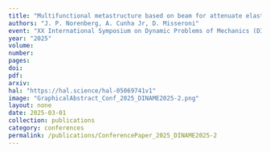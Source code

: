 ```yaml
---
title: "Multifunctional metastructure based on beam for attenuate elastic wave propagation and energy harvesting"
authors: "J. P. Norenberg, A. Cunha Jr, D. Misseroni"
event: "XX International Symposium on Dynamic Problems of Mechanics (DINAME 2025)"
year: "2025"
volume: 
number:
pages: 
doi: 
pdf: 
arxiv: 
hal: "https://hal.science/hal-05069741v1"
image: "GraphicalAbstract_Conf_2025_DINAME2025-2.png"
layout: none
date: 2025-03-01
collection: publications
category: conferences
permalink: /publications/ConferencePaper_2025_DINAME2025-2
---
```

